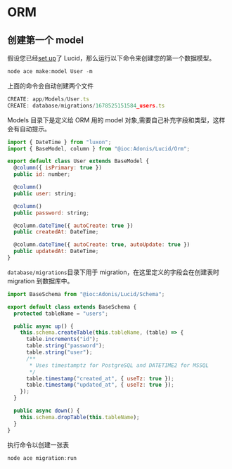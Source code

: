 # ORM

## 创建第一个 model

假设您已经[set up](https://docs.adonisjs.com/guides/database/introduction)了 Lucid，那么运行以下命令来创建您的第一个数据模型。

```js
node ace make:model User -m
```

上面的命令会自动创建两个文件

```js
CREATE: app/Models/User.ts
CREATE: database/migrations/1678525151584_users.ts
```

Models 目录下是定义给 ORM 用的 model 对象,需要自己补充字段和类型，这样会有自动提示。

```js
import { DateTime } from "luxon";
import { BaseModel, column } from "@ioc:Adonis/Lucid/Orm";

export default class User extends BaseModel {
  @column({ isPrimary: true })
  public id: number;

  @column()
  public user: string;

  @column()
  public password: string;

  @column.dateTime({ autoCreate: true })
  public createdAt: DateTime;

  @column.dateTime({ autoCreate: true, autoUpdate: true })
  public updatedAt: DateTime;
}
```

`database/migrations`目录下用于 migration，在这里定义的字段会在创建表时 migration 到数据库中。

```js
import BaseSchema from "@ioc:Adonis/Lucid/Schema";

export default class extends BaseSchema {
  protected tableName = "users";

  public async up() {
    this.schema.createTable(this.tableName, (table) => {
      table.increments("id");
      table.string("password");
      table.string("user");
      /**
       * Uses timestamptz for PostgreSQL and DATETIME2 for MSSQL
       */
      table.timestamp("created_at", { useTz: true });
      table.timestamp("updated_at", { useTz: true });
    });
  }

  public async down() {
    this.schema.dropTable(this.tableName);
  }
}
```

执行命令以创建一张表

```js
node ace migration:run
```
